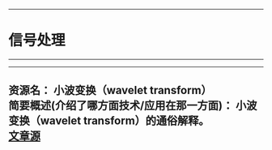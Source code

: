 
---
 # **信号处理**
---

---
**资源名：** 小波变换（wavelet transform）    
**简要概述(介绍了哪方面技术/应用在那一方面)：** 小波变换（wavelet transform）的通俗解释。   
[文章源](http://t.csdn.cn/Lv8OL)
---